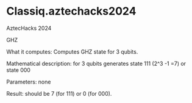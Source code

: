 # Classiq.aztechacks2024
AztecHacks 2024

GHZ

What it computes:
Computes GHZ state for 3 qubits.

Mathematical description:
for 3 qubits generates state 111 (2^3 -1 =7) or state 000

Parameters:
none

Result:
should be 7 (for 111) or 0 (for 000).
